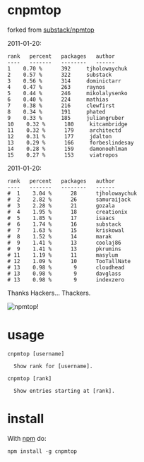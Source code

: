 cnpmtop
======
forked from [substack/npmtop](https://github.com/substack/npmtop)

2011-01-20:

    rank   percent   packages   author
    ----   -------   --------   ------
    1    0.70 %      392     tjholowaychuk
    2    0.57 %      322     substack
    3    0.56 %      314     dominictarr
    4    0.47 %      263     raynos
    5    0.44 %      246     mikolalysenko
    6    0.40 %      224     mathias
    7    0.38 %      216     clewfirst
    8    0.34 %      191     phated
    9    0.33 %      185     juliangruber
    10    0.32 %      180     kitcambridge
    11    0.32 %      179     architectd
    12    0.31 %      177     jdalton
    13    0.29 %      166     forbeslindesay
    14    0.28 %      159     damonoehlman
    15    0.27 %      153     viatropos


2011-01-20:

    rank   percent   packages   author
    ----   -------   --------   ------
    #  1    3.04 %      28      tjholowaychuk
    #  2    2.82 %      26      samuraijack
    #  3    2.28 %      21      gozala
    #  4    1.95 %      18      creationix
    #  5    1.85 %      17      isaacs
    #  6    1.74 %      16      substack
    #  7    1.63 %      15      kriskowal
    #  8    1.52 %      14      marak
    #  9    1.41 %      13      coolaj86
    #  9    1.41 %      13      pkrumins
    # 11    1.19 %      11      masylum
    # 12    1.09 %      10      TooTallNate
    # 13    0.98 %       9      cloudhead
    # 13    0.98 %       9      davglass
    # 13    0.98 %       9      indexzero


Thanks Hackers... Thackers.

![npmtop!](http://substack.net/images/npmtop.png)

usage
=====

```
cnpmtop [username]

  Show rank for [username].

cnpmtop [rank]

  Show entries starting at [rank].
```

install
=======

With [npm](http://npmjs.org) do:

```
npm install -g cnpmtop
```
